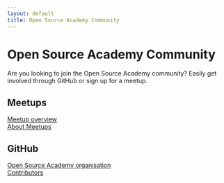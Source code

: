 ```yaml
---
layout: default
title: Open Source Academy Community
---
```

# Open Source Academy Community

Are you looking to join the Open Source Academy community? Easily get involved through GitHub or sign up for a meetup.

## Meetups
[Meetup overview](http://osa.fikket.nl/)  
[About Meetups](/meetups)

## GitHub
[Open Source Academy organisation](https://github.com/opensource-academy)  
[Contributors](https://github.com/Opensource-Academy/contributors)  

